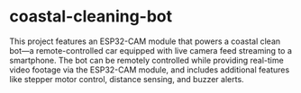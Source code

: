 # coastal-cleaning-bot
This project features an ESP32-CAM module that powers a coastal clean bot—a remote-controlled car equipped with live camera feed streaming to a smartphone. The bot can be remotely controlled while providing real-time video footage via the ESP32-CAM module, and includes additional features like stepper motor control, distance sensing, and buzzer alerts.
